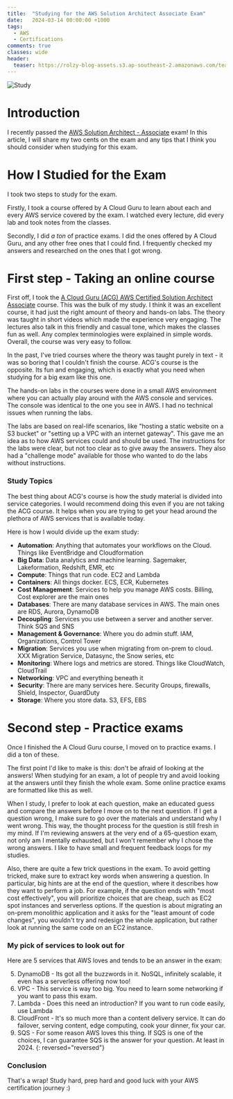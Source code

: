 ```yaml
---
title:  "Studying for the AWS Solution Architect Associate Exam"
date:   2024-03-14 00:00:00 +1000
tags: 
  - AWS
  - Certifications
comments: true
classes: wide
header: 
  teaser: https://rolzy-blog-assets.s3.ap-southeast-2.amazonaws.com/teaser-images/AWS-Certified-Solutions-Architect-Associate_badge.3419559c682629072f1eb968d59dea0741772c0f.png
---
```


![Study](https://rolzy-blog-assets.s3.ap-southeast-2.amazonaws.com/splash-images/pexels-lumn-167682.jpg)

# Introduction
I recently passed the [AWS Solution Architect - Associate](https://aws.amazon.com/certification/certified-solutions-architect-associate/) exam! In this article, I will share my two cents on the exam and any tips that I think you should consider when studying for this exam. 

# How I Studied for the Exam
I took two steps to study for the exam. 

Firstly, I took a course offered by A Cloud Guru to learn about each and every AWS service covered by the exam. I watched every lecture, did every lab and took notes from the classes. 

Secondly, I did *a ton* of practice exams. I did the ones offered by A Cloud Guru, and any other free ones that I could find. I frequently checked my answers and researched on the ones that I got wrong.

# First step - Taking an online course
First off, I took the [A Cloud Guru (ACG) AWS Certified Solution Architect Associate](https://learn.acloud.guru/course/certified-solutions-architect-associate/dashboard) course. This was the bulk of my study. I think it was an excellent course, it had just the right amount of theory and hands-on labs. The theory was taught in short videos which made the experience very engaging. The lectures also talk in this friendly and casual tone, which makes the classes fun as well. Any complex terminologies were explained in simple words. Overall, the course was very easy to follow.

In the past, I've tried courses where the theory was taught purely in text - it was so boring that I couldn't finish the course. ACG's course is the opposite. Its fun and engaging, which is exactly what you need when studying for a big exam like this one.

The hands-on labs in the courses were done in a small AWS environment where you can actually play around with the AWS console and services. The console was identical to the one you see in AWS. I had no technical issues when running the labs. 

The labs are based on real-life scenarios, like "hosting a static website on a S3 bucket" or "setting up a VPC with an internet gateway". This gave me an idea as to how AWS services could and should be used. The instructions for the labs were clear, but not too clear as to give away the answers. They also had a "challenge mode" available for those who wanted to do the labs without instructions. 

### Study Topics
The best thing about ACG's course is how the study material is divided into service categories. I would recommend doing this even if you are not taking the ACG course. It helps when you are trying to get your head around the plethora of AWS services that is available today.

Here is how I would divide up the exam study:
- **Automation**: Anything that automates your workflows on the Cloud. Things like EventBridge and Cloudformation
- **Big Data**: Data analytics and machine learning. Sagemaker, Lakeformation, Redshift, EMR, etc
- **Compute**: Things that run code. EC2 and Lambda
- **Containers**: All things docker. ECS, ECR, Kubernetes
- **Cost Management**: Services to help you manage AWS costs. Billing, Cost explorer are the main ones
- **Databases**: There are many database services in AWS. The main ones are RDS, Aurora, DynamoDB
- **Decoupling**: Services you use between a server and another server. Think SQS and SNS
- **Management & Governance**: Where you do admin stuff. IAM, Organizations, Control Tower
- **Migration**: Services you use when migrating from on-prem to cloud. XXX Migration Service, Datasync, the Snow series, etc
- **Monitoring**: Where logs and metrics are stored. Things like CloudWatch, CloudTrail
- **Networking**: VPC and everything beneath it
- **Security**: There are many services here. Security Groups, firewalls, Shield, Inspector, GuardDuty
- **Storage**: Where you store data. S3, EFS, EBS

# Second step - Practice exams
Once I finished the A Cloud Guru course, I moved on to practice exams. I did a ton of these.

The first point I'd like to make is this: don't be afraid of looking at the answers! When studying for an exam, a lot of people try and avoid looking at the answers until they finish the whole exam. Some online practice exams are formatted like this as well. 

When I study, I prefer to look at each question, make an educated guess and compare the answers before I move on to the next question. If I get a question wrong, I make sure to go over the materials and understand why I went wrong. This way, the thought process for the question is still fresh in my mind. If I'm reviewing answers at the very end of a 65-question exam, not only am I mentally exhausted, but I won't remember why I chose the wrong answers. I like to have small and frequent feedback loops for my studies. 

Also, there are quite a few trick questions in the exam. To avoid getting tricked, make sure to extract key words when answering a question. In particular, big hints are at the end of the question, where it describes how they want to perform a job. For example, if the question ends with "most cost effectively", you will prioritize choices that are cheap, such as EC2 spot instances and serverless options. If the question is about migrating an on-prem monolithic application and it asks for the "least amount of code changes", you wouldn't try and redesign the whole application, but rather look at running the same code on an EC2 instance.

### My pick of services to look out for
Here are 5 services that AWS loves and tends to be an answer in the exam:

5. DynamoDB - Its got all the buzzwords in it. NoSQL, infinitely scalable, it even has a serverless offering now too!
4. VPC - This service is way too big. You need to learn some networking if you want to pass this exam.
3. Lambda - Does this need an introduction? If you want to run code easily, use Lambda
2. CloudFront - It's so much more than a content delivery service. It can do failover, serving content, edge computing, cook your dinner, fix your car.
1. SQS - For some reason AWS loves this thing. If SQS is one of the choices, I can guarantee SQS is the answer for your question. At least in 2024.
{: reversed="reversed"}

### Conclusion
That's a wrap! Study hard, prep hard and good luck with your AWS certification journey :)
